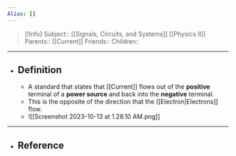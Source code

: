 ```yaml
---
Alias: []
---
```

> [!Info]
> Subject:: [[Signals, Circuits, and Systems]] [[Physics II]]
> Parents:: [[Current]]
> Friends:: 
> Children:: 
---
- ## Definition
	- A standard that states that [[Current]] flows out of the **positive** terminal of a **power source** and back into the **negative** terminal.
	- This is the opposite of the direction that the [[Electron|Electrons]] flow.
	- ![[Screenshot 2023-10-13 at 1.28.10 AM.png]]
---
- ## Reference